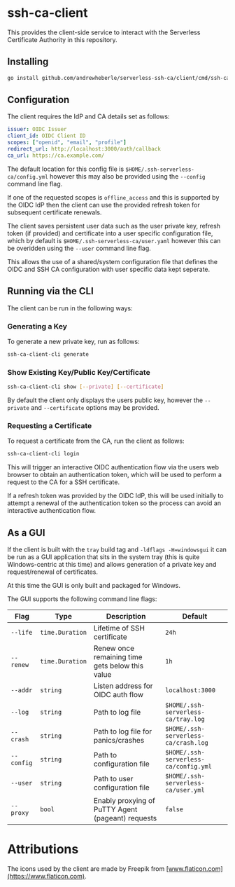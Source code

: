 # ssh-ca-client

This provides the client-side service to interact with the Serverless
Certificate Authority in this repository.

## Installing

```sh
go install github.com/andrewheberle/serverless-ssh-ca/client/cmd/ssh-ca-client@latest
```

## Configuration

The client requires the IdP and CA details set as follows:

```yaml
issuer: OIDC Issuer
client_id: OIDC Client ID
scopes: ["openid", "email", "profile"]
redirect_url: http://localhost:3000/auth/callback
ca_url: https://ca.example.com/
```

The default location for this config file is `$HOME/.ssh-serverless-ca/config.yml`
however this may also be provided using the `--config` command line flag.

If one of the requested scopes is `offline_access` and this is supported by the
OIDC IdP then the client can use the provided refresh token for subsequent
certificate renewals.

The client saves persistent user data such as the user private key, refresh
token (if provided) and certificate into a user specific configuration file,
which by default is `$HOME/.ssh-serverless-ca/user.yaml` however this can be
overidden using the `--user` command line flag.

This allows the use of a shared/system configuration file that defines the
OIDC and SSH CA configuration with user specific data kept seperate.

## Running via the CLI

The client can be run in the following ways:

### Generating a Key

To generate a new private key, run as follows:

```sh
ssh-ca-client-cli generate
```

### Show Existing Key/Public Key/Certificate

```sh
ssh-ca-client-cli show [--private] [--certificate]
```

By default the client only displays the users public key, however the
`--private` and `--certificate` options may be provided.

### Requesting a Certificate

To request a certificate from the CA, run the client as follows:

```sh
ssh-ca-client-cli login
```

This will trigger an interactive OIDC authentication flow via the users
web browser to obtain an authentication token, which will be used to perform
a request to the CA for a SSH certificate.

If a refresh token was provided by the OIDC IdP, this will be used initially to
attempt a renewal of the authentication token so the process can avoid an
interactive authentication flow.

## As a GUI

If the client is built with the `tray` build tag and `-ldflags -H=windowsgui`
it can be run as a GUI application that sits in the system tray (this is quite
Windows-centric at this time) and allows generation of a private key and
request/renewal of certificates.

At this time the GUI is only built and packaged for Windows.

The GUI supports the following command line flags:

| Flag       | Type            | Description                                       | Default                               | 
|------------|-----------------|---------------------------------------------------|---------------------------------------|
| `--life`   | `time.Duration` | Lifetime of SSH certificate                       | `24h`                                 |
| `--renew`  | `time.Duration` | Renew once remaining time gets below this value   | `1h`                                  |
| `--addr`   | `string`        | Listen address for OIDC auth flow                 | `localhost:3000`                      |
| `--log`    | `string`        | Path to log file                                  | `$HOME/.ssh-serverless-ca/tray.log`   |
| `--crash`  | `string`        | Path to log file for panics/crashes               | `$HOME/.ssh-serverless-ca/crash.log`  |
| `--config` | `string`        | Path to configuration file                        | `$HOME/.ssh-serverless-ca/config.yml` |
| `--user`   | `string`        | Path to user configuration file                   | `$HOME/.ssh-serverless-ca/user.yml`   |
| `--proxy`  | `bool`          | Enably proxying of PuTTY Agent (pageant) requests | `false`                               |

# Attributions

The icons used by the client are made by Freepik from [www.flaticon.com](https://www.flaticon.com).
